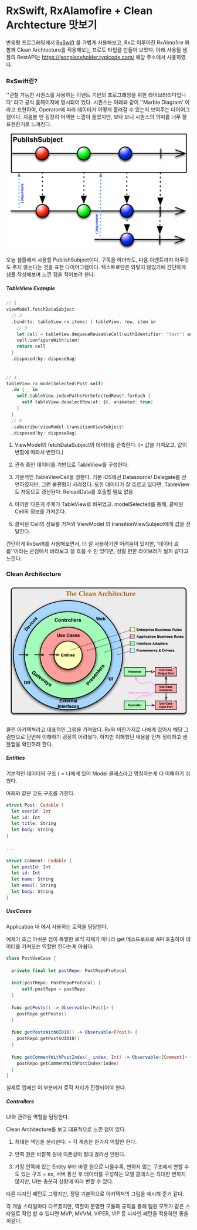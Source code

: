 # RxSwift, RxAlamofire + Clean Archtecture 맛보기

반응형 프로그래밍에서 [RxSwift](http://reactivex.io/) 를 가볍게 사용해보고, Rx로 이루어진 RxAlmofire 와 함께 
Clean Archtecture를 적용해보는 프로토 타입을 만들어 보았다.
아래 사용될 샘플의 RestAPI는 https://jsonplaceholder.typicode.com/ 해당 주소에서 사용하였다.



### RxSwift란?

''관찰 가능한 시퀀스를 사용하는 이벤트 기반의 프로그래밍을 위한 라이브러리다입니다' 라고 공식 홈페이지에 명시되어 있다. 
시퀀스는 아래와 같이 ''Marble Diagram' 이라고 표현하여, Operator에 따라 데이터가 어떻게 흘러갈 수 있는지 보여주는 다이어그램이다. 처음볼 땐 굉장히 어색한 느낌이 들었지만, 보다 보니 시퀀스의 의미를 너무 잘 표현한거로 느껴진다.

<img title="" src="S.PublishSubject.png" alt="S.PublishSubject.png" data-align="inline">

오늘 샘플에서 사용할 PublishSubject이다. 
구독을 하더라도, 다음 이벤트까지 아무것도 주지 않는다는 것을 표현 다이어그램이다. 
텍스트로만은 와닿지 않았기에 간단하게 샘플 작성해보며 느낀 점을 적어보려 한다.

##### TableView Example

```swift
// 1
viewModel.fetchDataSubject
  // 2
  .bind(to: tableView.rx.items) { tableView, row, item in
    // 3
    let cell = tableView.dequeueReusableCell(withIdentifier: "test") as! PostCell
    cell.configureWith(item)
    return cell
  }
  .disposed(by: disposeBag)


// 4
tableView.rx.modelSelected(Post.self)
  .do { _ in
    self.tableView.indexPathsForSelectedRows?.forEach {
      self.tableView.deselectRow(at: $0, animated: true)
    }
  }
  // 6
  .subscribe(viewModel.transitionViewSubject)
  .disposed(by: disposeBag)
```

1) ViewModel의 fetchDataSubject의 데이터를 관측한다. (= 값을 가져오고, 값이 변함에 따라서 변한다.)

2) 관측 중인 데이터를 기반으로 TableView를 구성한다.

3) 기본적인 TableViewCell을 정한다. 
   기본 iOS에선 Datasource/ Delegate를 선언하였지만, 그런 불편함이 사라졌다.
   또한 데이터가 잘 흐르고 있다면, TableView도 자동으로 갱신돤다.  ReloadData를 호출할 필요 없음

4) 아까완 다른게 주체가 TableView로 바뀌었고. modelSelected를 통해, 클릭된 Cell의 정보를 가져온다. 

5) 클릭된 Cell의 정보를 가져와 ViewModel 의 transitionViewSubject에게 값을 전달한다. 



간단하게 RxSwift를 사용해보면서, 더 잘 사용하기엔 어려움이 있지만, '데이터 흐름''이라는 관점에서 바라보고 잘 흐를 수 만 있다면, 정말 편한 라이브러가 될꺼 같다고 느낀다.



### Clean Architecture

![CleanArchtecture.jpeg](CleanArchtecture.jpeg)

클린 아키텍쳐라고 대표적인 그림을 가져왔다. Rx와 마찬가지로 나에게 있어서 해당 그림만으로 단번에 이해하기 굉장히 어려웠다. 하지만 이해했던 내용을 먼저 정리하고 샘플앱을 확인하려 한다. 

##### Entities

 기본적인 데이터의 구조 ( = 나에게 있어 Model 클래스라고 명칭하는게 더 이해하기 쉬웠다. 

아래와 같은 코드 구조를 가진다. 

```swift
struct Post: Codable {
  let userId: Int
  let id: Int
  let title: String
  let body: String
}

...

struct Comment: Codable {
  let postId: Int
  let id: Int
  let name: String
  let email: String
  let body: String
}

```

##### UseCases

Application 내 에서 사용하는 로직을 담당한다. 

예제가 조금 아쉬운 점이 특별한 로직 자체가 아니라 get 메소드로으로 API 호출하여 데이터를 가져오는 역할만 한다는게 아쉽다. 

```swift
class PostUseCase {
  
  private final let postRepo: PostRepoProtocol
  
  init(postRepo: PostRepoProtocol) {
      self.postRepo = postRepo
  }
  
  func getPosts() -> Observable<[Post]> {
    postRepo.getPosts()
  }
  
  func getPostsWithUID10() -> Observable<[Post]> {
    postRepo.getPostsUID10()
  }
  
  func getCommentWithPostIndex(_ index: Int) -> Observable<[Comment]> {
    postRepo.getCommentWithPostIndex(index)
  }
}
```

실제로 앱에선 이 부분에서 로직 처리가 진행되어야 한다. 



##### Controllers

UI와 관련된 역할을 담당한다. 




Clean Architecture를 보고 대표적으로 느낀 점이 있다. 

1. 최대한 책임을 분리한다. = 각 계층은 한가지 역할만 한다. 

2. 안쪽 원은 바깥쪽 원에 의존성이 절대 걸려선 안된다. 

3. 가장 안쪽에 있는 Entity 부터 바깥 원으로 나올수록, 변하지 않는 구조에서 변할 수 도 있는 구조 = ex, 서버 통신 후 데이터를 구성하는 모델 클래스는 최대한 변하지 않지만, UI는 충분히 상황에 따라 변할 수 있다. 

다른 디자인 패턴도 그렇지만, 정말 기본적으로 아키텍쳐의 그림을 제시해 준거 같다. 



각 개발 스타일마다 다르겠지만, 역할이 분명한 모듈화 규칙을 통해 팀원 모두가 같은 스타일로 작업 할 수 있다면 MVP, MVVM, VIPER, VIP 등 디자인 패턴을 적용하면 좋을꺼같다. 





